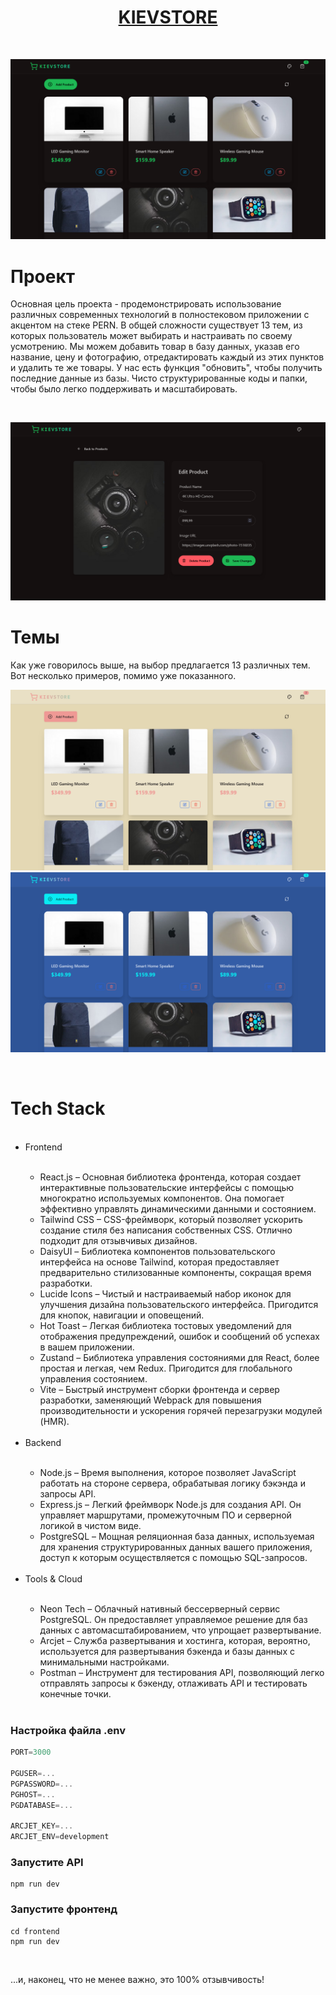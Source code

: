 <h1 align="center"><a href="https://kiev-store.onrender.com">KIEVSTORE</a></h1>

<br/>

![Demo App](/frontend/public/demo-app.png)
<br/>
<h1>Проект</h1>
<p>Основная цель проекта - продемонстрировать использование различных современных технологий в полностековом приложении с акцентом на стеке PERN.
 В общей сложности существует 13 тем, из которых пользователь может выбирать и настраивать по своему усмотрению.
 Мы можем добавить товар в базу данных, указав его название, цену и фотографию, отредактировать каждый из этих пунктов и удалить те же товары.
 У нас есть функция "обновить", чтобы получить последние данные из базы.
 Чисто структурированные коды и папки, чтобы было легко поддерживать и масштабировать.

</p>
<br/>

![Product Demo](/frontend/public/demo-product.png)
<br/>
<h1>Темы</h1>
<p>Как уже говорилось выше, на выбор предлагается 13 различных тем.    Вот несколько примеров, помимо уже показанного.</p>
<div align="center" display="flex" flex-direction="row" justify-content="center">
  
![Theme Demo 1](/frontend/public/theme1.png)![Theme Demo 2](/frontend/public/theme2.png)
</div>
<br/>
<h1>Tech Stack</h1>
<ul>
  <br/>
  <li>Frontend</li>
    <ul>
      <br/>
      <li>React.js – Основная библиотека фронтенда, которая создает интерактивные пользовательские интерфейсы с помощью многократно используемых компонентов. Она помогает эффективно управлять динамическими данными и состоянием.</li>
      <li>Tailwind CSS – CSS-фреймворк, который позволяет ускорить создание стиля без написания собственных CSS. Отлично подходит для отзывчивых дизайнов.</li>
      <li>DaisyUI – Библиотека компонентов пользовательского интерфейса на основе Tailwind, которая предоставляет предварительно стилизованные компоненты, сокращая время разработки.</li>
      <li>Lucide Icons – Чистый и настраиваемый набор иконок для улучшения дизайна пользовательского интерфейса. Пригодится для кнопок, навигации и оповещений.</li>
      <li>Hot Toast – Легкая библиотека тостовых уведомлений для отображения предупреждений, ошибок и сообщений об успехах в вашем приложении.</li>
      <li>Zustand – Библиотека управления состояниями для React, более простая и легкая, чем Redux. Пригодится для глобального управления состоянием.</li>
      <li>Vite – Быстрый инструмент сборки фронтенда и сервер разработки, заменяющий Webpack для повышения производительности и ускорения горячей перезагрузки модулей (HMR).</li>
      <br/>
    </ul>
  <li>Backend</li>
    <ul>
      <br/>
      <li>Node.js – Время выполнения, которое позволяет JavaScript работать на стороне сервера, обрабатывая логику бэкэнда и запросы API.</li>
      <li>Express.js – Легкий фреймворк Node.js для создания API. Он управляет маршрутами, промежуточным ПО и серверной логикой в чистом виде.</li>
      <li>PostgreSQL – Мощная реляционная база данных, используемая для хранения структурированных данных вашего приложения, доступ к которым осуществляется с помощью SQL-запросов.</li>
      <br/>
    </ul>
  <li>Tools & Cloud</li>
    <ul>
      <br/>
      <li>Neon Tech – Облачный нативный бессерверный сервис PostgreSQL. Он предоставляет управляемое решение для баз данных с автомасштабированием, что упрощает развертывание.</li>
      <li>Arcjet – Служба развертывания и хостинга, которая, вероятно, используется для развертывания бэкенда и базы данных с минимальными настройками.</li>
      <li>Postman – Инструмент для тестирования API, позволяющий легко отправлять запросы к бэкенду, отлаживать API и тестировать конечные точки.</li>
      <br/>
    </ul>
</ul>

### Настройка файла .env

```js
PORT=3000

PGUSER=...
PGPASSWORD=...
PGHOST=...
PGDATABASE=...

ARCJET_KEY=...
ARCJET_ENV=development
```

### Запустите API

```shell
npm run dev
```

### Запустите фронтенд

```shell
cd frontend
npm run dev
```
<br/>
<p>...и, наконец, что не менее важно, это 100% отзывчивость!</p>
